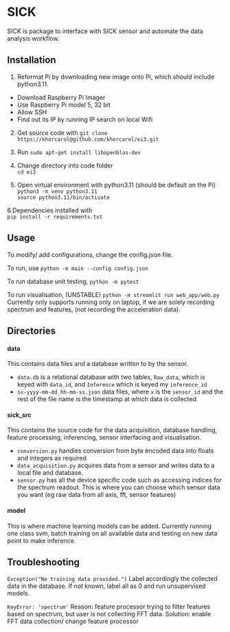 # SICK 
SICK is package to interface with SICK sensor and automate the data analysis workflow. 
## Installation 
1. Reformat Pi by downloading new image onto Pi, which should include python3.11.
- Download Raspberry Pi Imager
- Use Raspberry Pi model 5, 32 bit
- Allow SSH
- Find out its IP by running IP search on local Wifi

2. Get source code with
`git clone https://khorcarol@github.com/khorcarol/ei3.git`

3. Run `sudo apt-get install libopenblas-dev`

4. Change directory into code folder \
`cd ei3`

5. Open virtual environment with python3.11 (should be default on the Pi) \
`python3 -m venv python3.11`\
`source python3.11/bin/activate`

6.Dependencies installed with \
`pip install -r requirements.txt`

## Usage
 To modify/ add configurations, change the config.json file. 

 To run, use ```python -m main --config config.json ```

To run database unit testing, 
```python -m pytest ``` 

To run visualisation, (UNSTABLE)
```python -m streamlit run web_app/web.py```
Currently only supports running only on laptop, if we are solely recording spectrum and features, (not recording the acceleration data).


## Directories

 #### data 
 This contains data files and a database written to by the sensor. 
 - ```data.db``` is a relational database with two tables, `Raw_data`, which is keyed with `data_id`, and `Inference` which is keyed my `inference_id` 
 - `sx-yyyy-mm-dd_hh-mm-ss.json` data files, where `x` is the `sensor_id` and the rest of the file name is the timestamp at which data is collected. 
 
 #### sick_src 
 This contains the source code for the data acquisition, database handling, feature processing, inferencing, sensor interfacing and visualisation. 
 - `conversion.py` handles conversion from byte encoded data into floats and integers as required 
 -  `data_acquisition.py` acquires data from a sensor and writes data to a local file and database. 
 -   `sensor.py` has all the device specific code such as accessing indices for the spectrum readout. This is where you can choose which sensor data you want (eg raw data from all axis, fft, sensor features)
 
 #### model 
 This is where machine learning models can be added. Currently running one class svm, batch training on all available data and testing on new data point to make inference.



## Troubleshooting
``` Exception("No training data provided.") ```
Label accordingly the collected data in the database. If not known, label all as 0 and run unsupervised models.

```KeyError: 'spectrum'```
Reason: feature processor trying to filter features based on spectrum, but user is not collecting FFT data.
Solution: enable FFT data collection/ change feature processor
